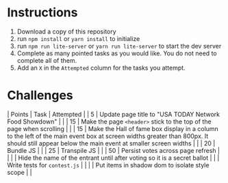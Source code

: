 # Instructions

1. Download a copy of this repository
1. run `npm install` or `yarn install` to initialize
1. run `npm run lite-server` or `yarn run lite-server` to start the dev server
1. Complete as many pointed tasks as you would like. You do not need to complete all of them.
1. Add an `X` in the `Attempted` column for the tasks you attempt.

# Challenges

| Points | Task | Attempted |
| 5 | Update page title to "USA TODAY Network Food Showdown" | |
| 15 | Make the page `<header>` stick to the top of the page when scrolling | |
| 15 | Make the Hall of fame box display in a column to the left of the main event box at screen widths greater than 800px. It should still appear below the main event at smaller screen widths | |
| 20 | Bundle JS | |
| 25 | Transpile JS | |
| 50 | Persist votes across page refresh | |
| | Hide the name of the entrant until after voting so it is a secret ballot |
| | Write tests for `contest.js` | |
| | Put items in shadow dom to isolate style scope | |